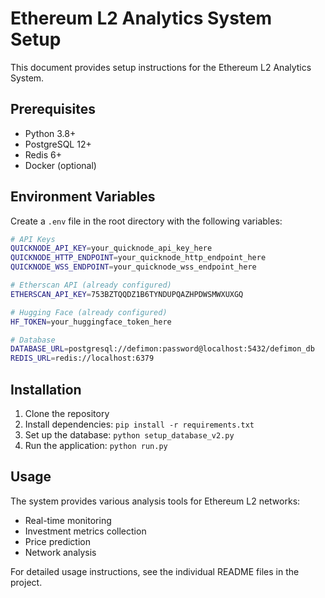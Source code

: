 # Ethereum L2 Analytics System Setup

This document provides setup instructions for the Ethereum L2 Analytics System.

## Prerequisites

- Python 3.8+
- PostgreSQL 12+
- Redis 6+
- Docker (optional)

## Environment Variables

Create a `.env` file in the root directory with the following variables:

```bash
# API Keys
QUICKNODE_API_KEY=your_quicknode_api_key_here
QUICKNODE_HTTP_ENDPOINT=your_quicknode_http_endpoint_here
QUICKNODE_WSS_ENDPOINT=your_quicknode_wss_endpoint_here

# Etherscan API (already configured)
ETHERSCAN_API_KEY=753BZTQQDZ1B6TYNDUPQAZHPDWSMWXUXGQ

# Hugging Face (already configured)
HF_TOKEN=your_huggingface_token_here

# Database
DATABASE_URL=postgresql://defimon:password@localhost:5432/defimon_db
REDIS_URL=redis://localhost:6379
```

## Installation

1. Clone the repository
2. Install dependencies: `pip install -r requirements.txt`
3. Set up the database: `python setup_database_v2.py`
4. Run the application: `python run.py`

## Usage

The system provides various analysis tools for Ethereum L2 networks:

- Real-time monitoring
- Investment metrics collection
- Price prediction
- Network analysis

For detailed usage instructions, see the individual README files in the project.
